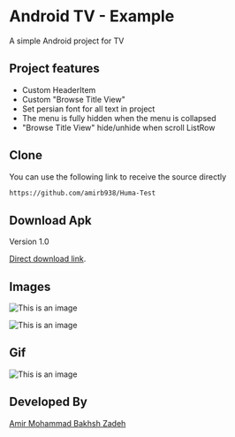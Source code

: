 # Android TV - Example

A simple Android project for TV


## Project features

- Custom HeaderItem
- Custom "Browse Title View"
- Set persian font for all text in project
- The  menu is fully hidden when the menu is collapsed
- "Browse Title View" hide/unhide when scroll ListRow


## Clone

You can use the following link to receive the source directly

```bash
https://github.com/amirb938/Huma-Test
```

## Download Apk
Version 1.0

[Direct download link](https://raw.githubusercontent.com/amirb938/Huma-Test/main/app/release/app-release.apk).

## Images

![This is an image](https://s23.picofile.com/file/8449084176/Screenshot01.jpg)

![This is an image](https://s23.picofile.com/file/8449084168/Screenshot02.jpg)

## Gif
![This is an image](https://s23.picofile.com/file/8449085100/Video01.gif)







## Developed By
[Amir Mohammad Bakhsh Zadeh](https://github.com/amirb938)
